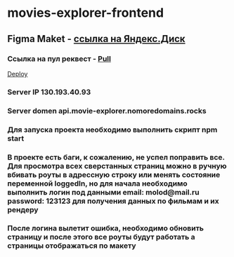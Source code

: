 # movies-explorer-frontend

<h2>Figma Maket - <a href="https://disk.yandex.ru/d/NVyYyjerN5-wPA">ссылка на Яндекс.Диск</a> </h2> 

<h3>Ссылка на пул реквест - <a href="https://github.com/ArokMeister/movies-explorer-frontend/pull/3">Pull</a></h3> 

<a href="https://best-movies-explorer.nomoreparties.sbs">Deploy</a>

<h3>Server IP 130.193.40.93</h3>
<h3>Server domen api.movie-explorer.nomoredomains.rocks</h3>

<h3>Для запуска проекта необходимо выполнить скрипт npm start</h3>
<h3>В проекте есть баги, к сожалению, не успел поправить все. Для просмотра всех сверстанных страниц можно в ручную вбивать роуты в адрессную строку или менять состояние переменной loggedIn, но для начала необходимо выполнить логин под данными email: molod@mail.ru password: 123123 для получения данных по фильмам и их рендеру</h3>
<h3>После логина вылетит ошибка, необходимо обновить страницу и после этого все роуты будут работать а страницы отображаться по макету</h3>
